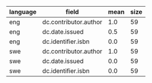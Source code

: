 | language   | field                 |      mean |   size |
|------------|-----------------------|-----------|--------|
| eng        | dc.contributor.author | 1.0       |     59 |
| eng        | dc.date.issued        | 0.5       |     59 |
| eng        | dc.identifier.isbn    | 0.0       |     59 |
| swe        | dc.contributor.author | 1.0       |     59 |
| swe        | dc.date.issued        | 0.0       |     59 |
| swe        | dc.identifier.isbn    | 0.0       |     59 |
